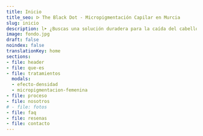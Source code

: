 ```yaml
---
title: Inicio
title_seo: ᐅ The Black Dot - Micropigmentación Capilar en Murcia
slug: inicio
description: l➤ ¿Buscas una solución duradera para la caída del cabello? ✅ Tratamientos personalizados y resultados naturales. Primera consulta gratuita. ¡Visítanos!
image: fondo.jpg
draft: false
noindex: false
translationKey: home
sections:
- file: header
- file: que-es
- file: tratamientos
  modals:
  - efecto-densidad
  - micropigmentacion-femenina
- file: proceso
- file: nosotros
# - file: fotos
- file: faq
- file: resenas
- file: contacto
---
```

